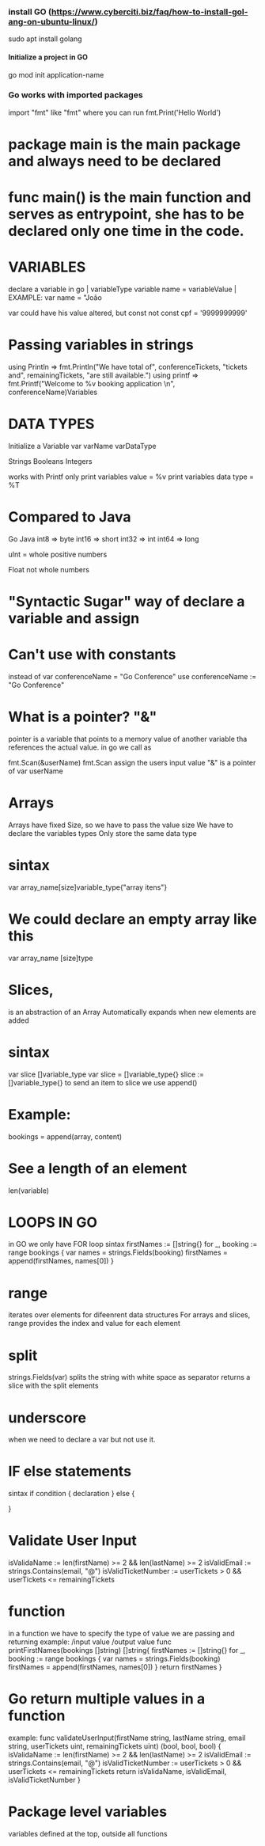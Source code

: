### install GO (https://www.cyberciti.biz/faq/how-to-install-gol-ang-on-ubuntu-linux/)
sudo apt install golang

#### Initialize a project in GO
go mod init application-name


### Go works with imported packages
import "fmt"
like "fmt" where you can run fmt.Print('Hello World')

# package main is the main package and always need to be declared

# func main() is the main function and serves as entrypoint, she has to be declared only one time in the code.

# VARIABLES
declare a variable in go
| variableType variable name = variableValue |
EXAMPLE: var name = "João

var could have his value altered, but const not
const cpf = '9999999999'

# Passing variables in strings
using Println => fmt.Println("We have total of", conferenceTickets, "tickets and", remainingTickets, "are still available.")
using printf =>  fmt.Printf("Welcome to %v booking application \n", conferenceName)Variables

# DATA TYPES
Initialize a Variable
var varName varDataType

Strings
Booleans
Integers

works with Printf only
print variables value = %v
print variables data type = %T

# Compared to Java
Go       Java
int8  => byte
int16 => short
int32 => int
int64 => long

uInt = whole positive numbers 

Float 
not whole numbers

# "Syntactic Sugar" way of declare a variable and assign
# Can't use with constants
instead of 
var conferenceName = "Go Conference"
use
conferenceName := "Go Conference"

# What is a pointer? "&"
pointer is a variable that points to a memory value of another variable tha references the actual value.
in go we call as

fmt.Scan(&userName) 
fmt.Scan assign the users input value
"&" is a pointer of var userName

# Arrays
Arrays have fixed Size, so we have to pass the value size
We have to declare the variables types
Only store the same data type
# sintax
var array_name[size]variable_type{"array itens"}
# We could declare an empty array like this
var array_name [size]type

# Slices,
is an abstraction of an Array
Automatically expands when new elements are added
# sintax
var slice []variable_type
var slice = []variable_type{}
slice := []variable_type{}
to send an item to slice we use append()
# Example:
bookings = append(array, content)

# See a length of an element
len(variable)

# LOOPS IN GO

in GO we only have FOR loop
sintax
    firstNames := []string{}
			for _, booking := range bookings {
				var names = strings.Fields(booking)
				firstNames = append(firstNames, names[0])
		}
# range 
iterates over elements for difeenrent data structures
For arrays and slices, range provides the index and value for each element
# split
strings.Fields(var)
splits the string with white space as separator
returns a slice with the split elements
# underscore
when we need to declare a var but not use it.

# IF else statements
sintax
if condition {
  declaration
} else {

}

# Validate User Input
isValidaName := len(firstName) >= 2 && len(lastName) >= 2
isValidEmail := strings.Contains(email, "@")
isValidTicketNumber := userTickets > 0 && userTickets <= remainingTickets

# function
in a function we have to specify the type of value we are passing and returning
example:
											\/input value			\/output value
func printFirstNames(bookings []string) []string{
	firstNames := []string{}
				for _, booking := range bookings {
					var names = strings.Fields(booking)
					firstNames = append(firstNames, names[0])
				}
				return firstNames
}

# Go return multiple values in a function
example:
func validateUserInput(firstName string, lastName string, email string, userTickets uint, remainingTickets uint) (bool, bool, bool) {
			isValidaName := len(firstName) >= 2 && len(lastName) >= 2
			isValidEmail := strings.Contains(email, "@")
			isValidTicketNumber := userTickets > 0 && userTickets <= remainingTickets
			return isValidaName, isValidEmail, isValidTicketNumber
}

# Package level variables
variables defined at the top, outside all functions